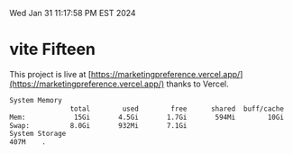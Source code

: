 Wed Jan 31 11:17:58 PM EST 2024

# vite Fifteen


This project is live at [https://marketingpreference.vercel.app/](https://marketingpreference.vercel.app/) thanks to Vercel.

```bash
System Memory
               total        used        free      shared  buff/cache   available
Mem:            15Gi       4.5Gi       1.7Gi       594Mi        10Gi        10Gi
Swap:          8.0Gi       932Mi       7.1Gi
System Storage
407M	.
```
```bash
